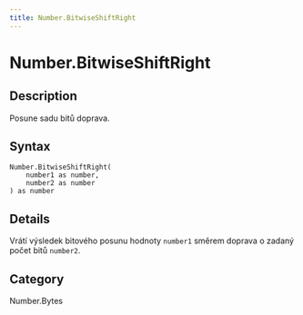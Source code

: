 ```yaml
---
title: Number.BitwiseShiftRight
---
```


# Number.BitwiseShiftRight


## Description

Posune sadu bitů doprava.


## Syntax

```powerquery
Number.BitwiseShiftRight(
    number1 as number,
    number2 as number
) as number
```


## Details

Vrátí výsledek bitového posunu hodnoty <code>number1</code> směrem doprava o zadaný počet bitů <code>number2</code>.



## Category
Number.Bytes
